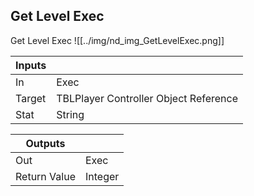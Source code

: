 ## Get Level Exec
Get Level Exec
![[../img/nd_img_GetLevelExec.png]]

|Inputs||
|--|--|
| In | Exec |
| Target | TBLPlayer Controller Object Reference |
| Stat | String |

|Outputs||
|--|--|
| Out | Exec |
| Return Value | Integer |
